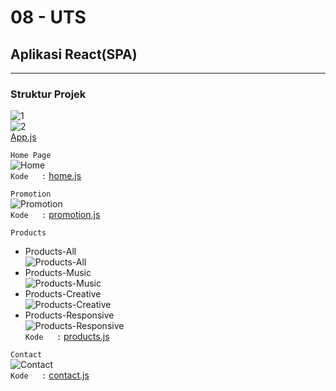 # 08 - UTS

## Aplikasi React(SPA)

___
### Struktur Projek

![1](img/2.png)  
![2](img/1.png)    
[App.js](../../src/08_UTS/src/App.js)     

`Home Page`  
![Home](img/home.png)  
`Kode   :`
[home.js](../../src/08_UTS/src/pages/home.js)  

`Promotion`  
![Promotion](img/promotion.png)  
`Kode   :`
[promotion.js](../../src/08_UTS/src/pages/promotion.js)  

`Products`  
* Products-All  
![Products-All](img/products-all.png)   
* Products-Music  
![Products-Music](img/products-music.png)  
* Products-Creative  
![Products-Creative](img/products-creative.png)  
* Products-Responsive  
![Products-Responsive](img/products-responsive.png)    
`Kode   :`
[products.js](../../src/08_UTS/src/pages/products.js)  

`Contact`  
![Contact](img/contact.png)  
`Kode   :`
[contact.js](../../src/08_UTS/src/pages/contact.js)  